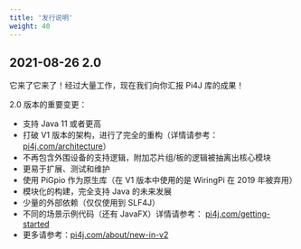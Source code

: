 ```yaml
---
title: '发行说明'
weight: 40
---
```


## 2021-08-26 2.0

它来了它来了！经过大量工作，现在我们向你汇报 Pi4J 库的成果！

2.0 版本的重要变更：

* 支持 Java 11 或者更高
* 打破 V1 版本的架构，进行了完全的重构（详情请参考： [pi4j.com/architecture](https://pi4j.com/architecture/)）
* 不再包含外围设备的支持逻辑，附加芯片组/板的逻辑被抽离出核心模块
* 更易于扩展、测试和维护
* 使用 PiGpio 作为原生库（在 V1 版本中使用的是 WiringPi 在 2019 年被弃用）
* 模块化的构建，完全支持 Java 的未来发展
* 少量的外部依赖（仅仅使用到 SLF4J）
* 不同的场景示例代码（还有 JavaFX）详情请参考： [pi4j.com/getting-started](https://pi4j.com/getting-started/)
* 更多请参考：[pi4j.com/about/new-in-v2](https://pi4j.com/about/new-in-v2/)



